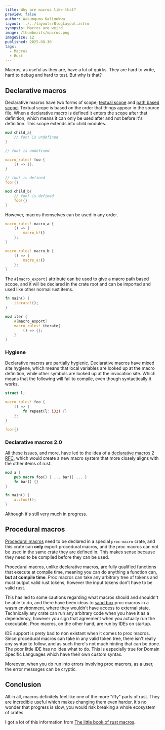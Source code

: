 ```yaml
---
title: Why are macros like that?
preview: false
author: Wakunguma Kalimukwa
layout: ../../layouts/BlogLayout.astro
synopsis: Macros are weird
image: /thumbnails/macros.png
imageSize: 12
published: 2025-08-30
tags:
  - Macros
  - Rust
---
```



Macros, as useful as they are, have a lot of quirks. They are hard to write, hard to debug and hard to test. But why is that?

## Declarative macros
Declarative macros have two forms of scope; [textual scope](https://doc.rust-lang.org/reference/macros-by-example.html#textual-scope) and 
[path based scope](https://doc.rust-lang.org/reference/macros-by-example.html#path-based-scope). Textual scope is based on the order that things
appear in the source file. When a declarative macro is defined it enters the scope after that definition, which means it can only be used after and
not before it's definition. This scope extends into child modules.

```rust
mod child_a{
    // foo! is undefined 
}

// foo! is undefined

macro_rules! foo {
    () => {};
}

// foo! is defined
foo!{}

mod child_b{
    // foo! is defined
    foo!{}
}
```

However, macros themselves can be used in any order.

```rust
macro_rules! macro_a {
    () => {
        macro_b!()
    };
}

macro_rules! macro_b {
    () => {
        macro_a!()
    };
}
```

The `#[macro_export]` attribute can be used to give a macro path based scope, and it will be declared in the crate root and can be imported and used like other normal rust items.

```rust
fn main() {
    iterate!();
}

mod iter {
    #[macro_export]
    macro_rules! iterate{
        () => {};
    }
}
```

### Hygiene
Declarative macros are partially hygienic.
Declarative macros have mixed site hygiene, which means that local variables are looked up at the macro definition, while other symbols are looked up at the invocation site. Which means
that the following will fail to compile, even though syntactically it works.

```rust
struct l;

macro_rules! foo {
    () => {
        fn repeat(l: i32) {}
    };
}

foo!{}
```


### Declarative macros 2.0
All these issues, and more, have led to the idea of a [declarative macros 2](https://github.com/rust-lang/rust/issues/39412) [RFC](https://github.com/rust-lang/rfcs/blob/master/text/1584-macros.md),
which would create a new macro system that more closely aligns with the other items of rust.

```rust
mod a {
    pub macro foo() { ... bar() ... }
    fn bar() {}
}

fn main() {
    a::foo!(); 
}
```

Although it's still very much in progress.

## Procedural macros

[Procedural macros](https://doc.rust-lang.org/nightly/reference/procedural-macros.html) need to be declared in a special `proc-macro` crate, 
and this crate can **only** export procedural macros, and the proc macros can not be used in the same crate they are defined in. 
This makes sense because they need to be compiled before they can be used.


Procedural macros, unlike declarative macros, are fully qualified functions that execute at compile time, meaning you can do anything a function can, **but at compile time**.
Proc macros can take any arbitrary tree of tokens and must output valid rust tokens, however the input tokens don't have to be valid rust.

This has led to some cautions regarding what macros should and shouldn't be able to do, and there have been ideas to 
[sand box](https://internals.rust-lang.org/t/pre-rfc-sandboxed-deterministic-reproducible-efficient-wasm-compilation-of-proc-macros/19359) proc macros 
in a wasm environment, where they wouldn't have access to external state. Technically any crate can run any arbitrary code when you have it as a dependency, however you sign that agreement when you actually run the executable. Proc macros, on the other hand, are run by IDEs on startup.

IDE support is prety bad to non existant when it comes to proc macros. Since procedural macros can take in any valid token tree, there isn't really any syntax to follow, and as such
there's not much hinting that can be done. The poor little IDE has no idea what to do. This is especially true for Domain Specific Languages which have their own custom syntax.

Moreover, when you do run into errors involving proc macrors, as a user, the error messages can be cryptic.

## Conclusion
All in all, macros definitely feel like one of the more "iffy" parts of rust. They are incredible useful which makes changing them even harder, it's no wonder that progress is slow, you
would risk breaking a whole ecosystem of crates.

I got a lot of this information from [The little book of rust macros](https://lukaswirth.dev/tlborm/introduction.html).
